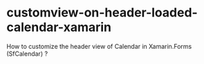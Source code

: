 # customview-on-header-loaded-calendar-xamarin
How to customize the header view of Calendar in Xamarin.Forms (SfCalendar) ?
